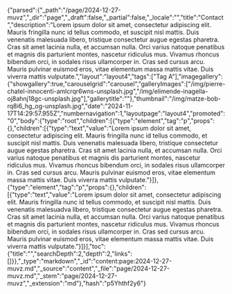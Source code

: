 {"parsed":{"_path":"/page/2024-12-27-muvz","_dir":"page","_draft":false,"_partial":false,"_locale":"","title":"Contact","description":"Lorem ipsum dolor sit amet, consectetur adipiscing elit. Mauris fringilla nunc id tellus commodo, et suscipit nisl mattis. Duis venenatis malesuada libero, tristique consectetur augue egestas pharetra. Cras sit amet lacinia nulla, et accumsan nulla. Orci varius natoque penatibus et magnis dis parturient montes, nascetur ridiculus mus. Vivamus  rhoncus bibendum orci, in sodales risus ullamcorper in. Cras sed cursus arcu. Mauris pulvinar euismod eros, vitae elementum massa mattis vitae. Duis viverra mattis vulputate.","layout":"layout4","tags":["Tag A"],"imagegallery":{"showgallery":true,"carouselgrid":"carousel","galleryImages":["/img/pierre-chatel-innocenti-amlcrqr6wns-unsplash.jpg","/img/elimende-inagella-oj8ahnj18gc-unsplash.jpg"],"gallerytitle":""},"thumbnail":"/img/matze-bob-rq8i6_hg_og-unsplash.jpg","date":"2024-11-17T14:29:57.955Z","numbernavigation":1,"layoutpage":"layout4","promoted":"0","body":{"type":"root","children":[{"type":"element","tag":"p","props":{},"children":[{"type":"text","value":"Lorem ipsum dolor sit amet, consectetur adipiscing elit. Mauris fringilla nunc id tellus commodo, et suscipit nisl mattis. Duis venenatis malesuada libero, tristique consectetur augue egestas pharetra. Cras sit amet lacinia nulla, et accumsan nulla. Orci varius natoque penatibus et magnis dis parturient montes, nascetur ridiculus mus. Vivamus rhoncus bibendum orci, in sodales risus ullamcorper in. Cras sed cursus arcu. Mauris pulvinar euismod eros, vitae elementum massa mattis vitae. Duis viverra mattis vulputate."}]},{"type":"element","tag":"p","props":{},"children":[{"type":"text","value":"Lorem ipsum dolor sit amet, consectetur adipiscing elit. Mauris fringilla nunc id tellus commodo, et suscipit nisl mattis. Duis venenatis malesuadva libero, tristique consectetur augue egestas pharetra. Cras sit amet lacinia nulla, et accumsan nulla. Orci varius natoque penatibus et magnis dis parturient montes, nascetur ridiculus mus. Vivamus rhoncus bibendum orci, in sodales risus ullamcorper in. Cras sed cursus arcu. Mauris pulvinar euismod eros, vitae elementum massa mattis vitae. Duis viverra mattis vulputate."}]}],"toc":{"title":"","searchDepth":2,"depth":2,"links":[]}},"_type":"markdown","_id":"content:page:2024-12-27-muvz.md","_source":"content","_file":"page/2024-12-27-muvz.md","_stem":"page/2024-12-27-muvz","_extension":"md"},"hash":"p5Yhthf2y6"}